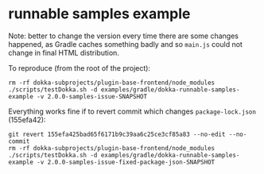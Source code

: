 # runnable samples example

Note: better to change the version every time there are some changes happened,
as Gradle caches something badly and so `main.js` could not change in final HTML distribution.

To reproduce (from the root of the project):

```
rm -rf dokka-subprojects/plugin-base-frontend/node_modules
./scripts/testDokka.sh -d examples/gradle/dokka-runnable-samples-example -v 2.0.0-samples-issue-SNAPSHOT
```

Everything works fine if to revert commit which changes `package-lock.json` (155efa42):

```
git revert 155efa425bad65f6171b9c39aa6c25ce3cf85a83 --no-edit --no-commit
rm -rf dokka-subprojects/plugin-base-frontend/node_modules
./scripts/testDokka.sh -d examples/gradle/dokka-runnable-samples-example -v 2.0.0-samples-issue-fixed-package-json-SNAPSHOT
```
